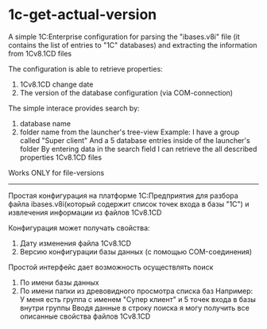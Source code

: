 # 1c-get-actual-version
A simple 1C:Enterprise configuration for parsing the "ibases.v8i" file (it contains the list of entries to "1C" databases) 
and extracting the information from 1Cv8.1CD files 

The configuration is able to retrieve properties: 
  1) 1Cv8.1CD change date
  2) The version of the database configuration (via COM-connection) 
  
The simple interace provides search by:
  1) database name
  2) folder name from the launcher's tree-view 
Example:
I have a group called "Super client"
And a 5 database entries inside of the launcher's folder
By entering data in the search field I can retrieve the all described properties 1Cv8.1CD files 


Works ONLY for file-versions
______________________________________________________________________________________________________________________
Простая конфигурация на платформе 1С:Предприятия для разбора файла ibases.v8i(который содержит список точек входа в базы "1С") 
и извлечения информации из файлов 1Cv8.1CD

Конфигурация может получать свойства:
  1) Дату изменения файла 1Cv8.1CD
  2) Версию конфигурации базы данных (с помощью COM-соединения)
  
 Простой интерфейс дает возможность осуществлять поиск
  1) По имени базы данных
  2) По имени папки из древовидного просмотра списка баз
Например:
У меня есть группа с именем "Супер клиент"
и 5 точек входа в базы внутри группы
Вводя данные в строку поиска я могу получить все описанные свойства файлов 1Cv8.1CD
